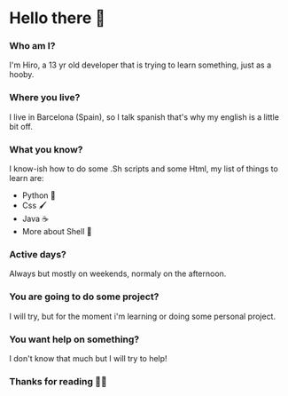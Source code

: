 # Hello there 👋
### Who am I?
I'm Hiro, a 13 yr old developer that is trying to learn something, just as a hooby.
### Where you live?
I live in Barcelona (Spain), so I talk spanish that's why my english is a little bit off.
### What you know?
I know-ish how to do some .Sh scripts and some Html, my list of things to learn are:
* Python 🐍
* Css 🖌
* Java ☕
* More about Shell 🐚
### Active days?
Always but mostly on weekends, normaly on the afternoon.
### You are going to do some project?
I will try, but for the moment i'm learning or doing some personal project.
### You want help on something?
I don't know that much but I will try to help!
### Thanks for reading 🐱‍💻
